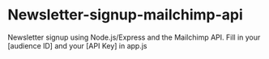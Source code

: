 # Newsletter-signup-mailchimp-api
Newsletter signup using Node.js/Express and the Mailchimp API. Fill in your [audience ID] and your [API Key] in app.js
